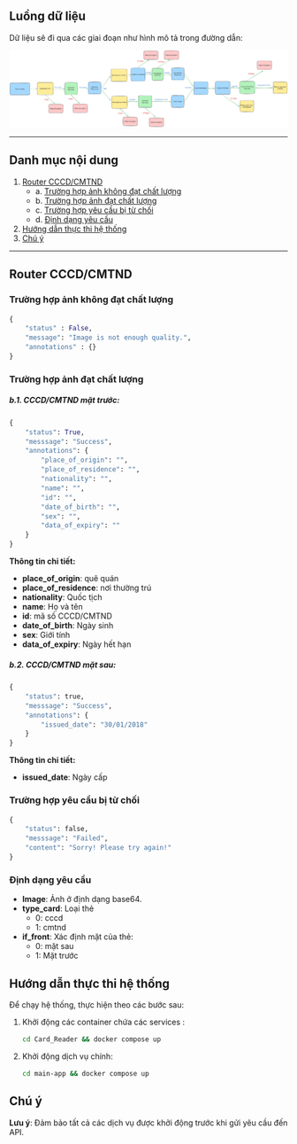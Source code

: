 

## Luồng dữ liệu
Dữ liệu sẽ đi qua các giai đoạn như hình mô tả trong đường dẫn: 

![](pipeline.png)

---

## **Danh mục nội dung**
1. [Router CCCD/CMTND](#router-cccdcmtnd)
    - a. [Trường hợp ảnh không đạt chất lượng](#trường-hợp-ảnh-không-đạt-chất-lượng)
    - b. [Trường hợp ảnh đạt chất lượng](#trường-hợp-ảnh-đạt-chất-lượng)
    - c. [Trường hợp yêu cầu bị từ chối](#trường-hợp-yêu-cầu-bị-từ-chối)
    - d. [Định dạng yêu cầu](#định-dạng-yêu-cầu)
2. [Hướng dẫn thực thi hệ thống](#hướng-dẫn-thực-thi-hệ-thống)
3. [Chú ý](#chú-ý)

---

## Router CCCD/CMTND


### Trường hợp ảnh không đạt chất lượng
```python
{
    "status" : False, 
    "message": "Image is not enough quality.",
    "annotations" : {}
}
```

### Trường hợp ảnh đạt chất lượng

##### b.1. CCCD/CMTND mặt trước:
```python
{
    "status": True,
    "messsage": "Success",
    "annotations": {
        "place_of_origin": "",
        "place_of_residence": "",
        "nationality": "",
        "name": "",
        "id": "",
        "date_of_birth": "",
        "sex": "",
        "data_of_expiry": ""
    }
}
```

**Thông tin chi tiết:**
- **place_of_origin**: quê quán
- **place_of_residence**: nơi thường trú
- **nationality**: Quốc tịch
- **name**: Họ và tên
- **id**: mã số CCCD/CMTND
- **date_of_birth**: Ngày sinh
- **sex**: Giới tính
- **data_of_expiry**: Ngày hết hạn

##### b.2. CCCD/CMTND mặt sau:
```python
{
    "status": true,
    "messsage": "Success",
    "annotations": {
        "issued_date": "30/01/2018"
    }
}
```

**Thông tin chi tiết:**
- **issued_date**: Ngày cấp

### Trường hợp yêu cầu bị từ chối
```python
{
    "status": false,
    "messsage": "Failed",
    "content": "Sorry! Please try again!"
}
```

### Định dạng yêu cầu
- **Image**: Ảnh ở định dạng base64.
- **type_card**: Loại thẻ 
    - 0: cccd
    - 1: cmtnd
- **if_front**: Xác định mặt của thẻ:
    - 0: mặt sau
    - 1: Mặt trước



## Hướng dẫn thực thi hệ thống
Để chạy hệ thống, thực hiện theo các bước sau:

1. Khởi động các container chứa các services :
    ```bash
    cd Card_Reader && docker compose up
    ```

2. Khởi động dịch vụ chính:
    ```bash
    cd main-app && docker compose up
    ```


## Chú ý
**Lưu ý**: Đảm bảo tất cả các dịch vụ được khởi động trước khi gửi yêu cầu đến API.